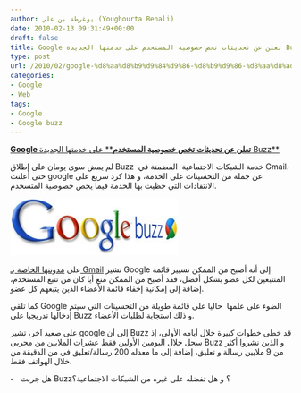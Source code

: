 ```yaml
---
author: يوغرطة بن علي (Youghourta Benali)
date: 2010-02-13 09:31:49+00:00
draft: false
title: Google تعلن عن تحديثات تخص خصوصية المستخدم على خدمتها الجديدة Buzz
type: post
url: /2010/02/google-%d8%aa%d8%b9%d9%84%d9%86-%d8%b9%d9%86-%d8%aa%d8%ad%d8%af%d9%8a%d8%ab%d8%a7%d8%aa-%d8%aa%d8%ae%d8%b5-%d8%a7%d9%84%d8%ae%d8%b5%d9%88%d8%b5%d9%8a%d8%a9-%d8%b9%d9%84%d9%89-%d8%ae%d8%af%d9%85%d8%aa/
categories:
- Google
- Web
tags:
- Google
- Google buzz
---
```


[**Google تعلن عن تحديثات تخص خصوصية المستخدم**** على خدمتها الجديدة Buzz**](https://www.it-scoop.com/2010/02/google-%d8%aa%d8%b9%d9%84%d9%86-%d8%b9%d9%86-%d8%aa%d8%ad%d8%af%d9%8a%d8%ab%d8%a7%d8%aa-%d8%aa%d8%ae%d8%b5-%d8%a7%d9%84%d8%ae%d8%b5%d9%88%d8%b5%d9%8a%d8%a9-%d8%b9%d9%84%d9%89-%d8%ae%d8%af%d9%85%d8%aa/)


لم يمض سوى يومان على إطلاق Buzz  خدمة الشبكات الاجتماعية  المضمنة في Gmail، حتى أعلنت google عن جملة من التحسينات على الخدمة، و هذا كرد سريع على الانتقادات التي حظيت بها الخدمة فيما يخص خصوصية المتسخدم.

[![](google-buzz-300x102.jpg)
](https://www.it-scoop.com/2010/02/google-%d8%aa%d8%b9%d9%84%d9%86-%d8%b9%d9%86-%d8%aa%d8%ad%d8%af%d9%8a%d8%ab%d8%a7%d8%aa-%d8%aa%d8%ae%d8%b5-%d8%a7%d9%84%d8%ae%d8%b5%d9%88%d8%b5%d9%8a%d8%a9-%d8%b9%d9%84%d9%89-%d8%ae%d8%af%d9%85%d8%aa/)

على [مدونتها الخاصة بـ Gmail](http://gmailblog.blogspot.com/?utm_source=us-en-gmnav&utm_medium=et&utm_content=gmnav) تشير Google إلى أنه أصبح من الممكن تسيير قائمة المتتبعين لكل عضو بشكل أفضل، فقد أصبح من الممكن منع أيا كان من تتبع المستخدم، إضافة إلى إمكانية إخفاء قائمة الأعضاء الذين يتبعهم كل عضو.

كما تلقي Google الضوء على علمها  حاليا على قائمة طويلة من التحسينات التي سيتم إدخالها تدريجيا على Buzz و ذلك استجابة لطلبات الأعضاء.

على صعيد آخر، تشير google إلى أن Buzz قد خطى خطوات كبيرة خلال أيامه الأولى، إذ سجل خلال اليومين الأولين فقط عشرات الملايين من مجربي Buzz و الذين نشروا أكثر من 9 ملايين رسالة و تعليق، إضافة إلى ما معدله 200 رسالة/تعليق في من الدقيقة من خلال الهواتف فقط.

-   هل جربت Buzz؟ و هل تفضله على غيره من الشبكات الاجتماعية؟
